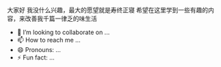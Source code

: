 大家好
我没什么兴趣，最大的愿望就是寿终正寝
希望在这里学到一些有趣的内容，来改善我千篇一律乏的味生活
- 💞️ I’m looking to collaborate on ...
- 📫 How to reach me ...
- 😄 Pronouns: ...
- ⚡ Fun fact: ...

<!---
h15696461216/h15696461216 is a ✨ special ✨ repository because its `README.md` (this file) appears on your GitHub profile.
You can click the Preview link to take a look at your changes.
--->
